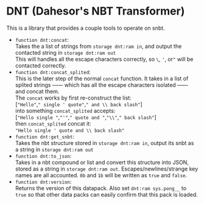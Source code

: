 # DNT (Dahesor's NBT Transformer)

This is a library that provides a couple tools to operate on snbt.

* `function dnt:concat`:\
    Takes the a list of strings from `storage dnt:ram in`, and output the contacted string in `storage dnt:ram out`\
    This will handles all the escape characters correctly, so `\`, `'`, or`"` will be contacted correctly.
* `function dnt:concat_splited`:\
    This is the later step of the normal `concat` function. It takes in a list of splited strings —— which has all the escape characters isolated —— and concat them.\
    The `concat` works by first re-construct the list:\
        [`"Hello"`,`" single ' quote"`,`" and \\ back slash"`]\
        into something `concat_splited` accepts:\
        [`"Hello single "`,`"'"`,`" quote and "`,`"\\"`,`" back slash"`]\
        then `concat_splited` concat it:\
        `"Hello single ' quote and \\ back slash"`
* `function dnt:get_snbt`:\
    Takes the nbt structure stored in `storage dnt:ram in`, output its snbt as a string in `storage dnt:ram out`
* `function dnt:to_json`:\
    Takes in a nbt compound or list and convert this structure into JSON, stored as a string in `storage dnt:ram out`. Escapes/newlines/strange key names are all accounted. `0b` and `1b` will be written as `true` and `false`.
* `function dnt:version`:\
    Returns the version of this datapack. Also set `dnt:ram sys.pong__` to `true` so that other data packs can easily confirm that this pack is loaded.